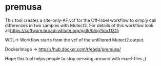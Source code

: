 # premusa
This tool creates a site-only-AF.vcf for the Off-label workflow to simply call differences in two samples with Mutect2.
For details of this workflow look at:https://software.broadinstitute.org/gatk/blog?id=11315

WDL-> Workflow starts from the vcf of the unfiltered Mutect2.output.

DockerImage -> https://hub.docker.com/r/eadg/premusa/

Hope this tool helps people to stop messing arround with excel-files ;)
